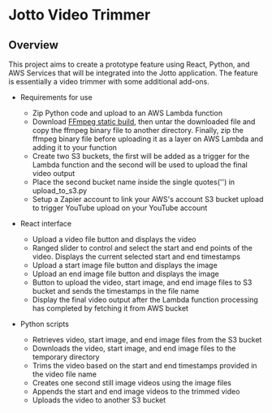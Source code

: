# Jotto Video Trimmer

## Overview

This project aims to create a prototype feature using React, Python, and AWS Services that will be integrated into the Jotto application. The feature is essentially a video trimmer with some additional add-ons.

* Requirements for use  
    * Zip Python code and upload to an AWS Lambda function  
    * Download [FFmpeg static build](https://johnvansickle.com/ffmpeg/), then untar the downloaded file and copy the ffmpeg binary file to another directory. Finally, zip the ffmpeg binary file before uploading it as a layer on AWS Lambda and adding it to your function  
    * Create two S3 buckets, the first will be added as a trigger for the Lambda function and the second will be used to upload the final video output  
    * Place the second bucket name inside the single quotes('') in upload_to_s3.py  
    * Setup a Zapier account to link your AWS's account S3 bucket upload to trigger YouTube upload on your YouTube account
 
* React interface  
    * Upload a video file button and displays the video  
    * Ranged slider to control and select the start and end points of the video. Displays the current selected start and end timestamps  
    * Upload a start image file button and displays the image  
    * Upload an end image file button and displays the image  
    * Button to upload the video, start image, and end image files to S3 bucket and sends the timestamps in the file name  
    * Display the final video output after the Lambda function processing has completed by fetching it from AWS bucket

* Python scripts  
    * Retrieves video, start image, and end image files from the S3 bucket  
    * Downloads the video, start image, and end image files to the temporary directory  
    * Trims the video based on the start and end timestamps provided in the video file name  
    * Creates one second still image videos using the image files  
    * Appends the start and end image videos to the trimmed video  
    * Uploads the video to another S3 bucket